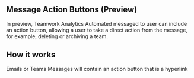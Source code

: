 

## Message Action Buttons (Preview)

In preview, Teamwork Analytics Automated messaged to user can include an action button, allowing a user to take a direct action from the message, for example, deleting or archiving a team.

## How it works

Emails or Teams Messages will contain an action button that is a hyperlink 
